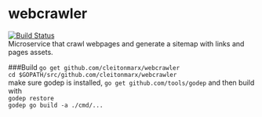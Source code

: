 # webcrawler
[![Build Status](http://jenkins.cleitonmarx.svc.tutum.io/buildStatus/icon?job=webcrawler_integration&build=3)](http://jenkins.cleitonmarx.svc.tutum.io/job/webcrawler_integration/3/)  
Microservice that crawl webpages and generate a sitemap with links and pages assets. 

###Build
`go get github.com/cleitonmarx/webcrawler`  
`cd $GOPATH/src/github.com/cleitonmarx/webcrawler`  
make sure godep is installed, `go get github.com/tools/godep` and then build with  
`godep restore`  
`godep go build -a ./cmd/...`  
